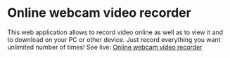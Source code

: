 # Online webcam video recorder
This web application allows to record video online as well as to view it and to download on your PC or other device. Just record everything you want unlimited number of times!
See live: [Online webcam video recorder](http://toolster.net/video_recorder)

